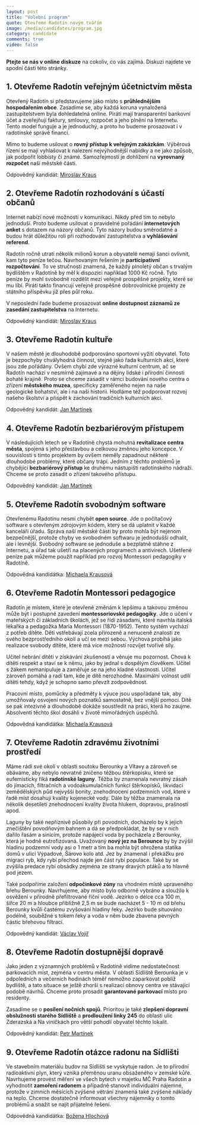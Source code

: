 ```yaml
---
layout: post
title: "Volební program"
quote: Otevřeme Radotín novým tvářím
image: /media/candidates/program.jpg
category: candidate
comments: true
video: false
---
```


**Ptejte se nás v online diskuze** na cokoliv, co vás zajímá. Diskuzi najdete ve spodní části této stránky.

## 1. Otevřeme Radotín veřejným účetnictvím města

Otevřený Radotín si představujeme jako místo s **průhlednějším hospodařením obce**. Zasadíme se, aby každá koruna vynaložená zastupitelstvem byla dohledatelná online. Piráti mají transparentní bankovní účet a zveřejňují faktury, smlouvy, rozpočet a jeho plnění na Internetu. Tento model funguje a je jednoduchý, a proto ho budeme prosazovat i v radotínské správě financí.

Mimo to budeme usilovat o **rovný přístup k veřejným zakázkám**. Výběrová řízení se mají vyhlašovat k nalezení nejvýhodnější nabídky a ne jako způsob, jak podpořit lobbisty či známé. Samozřejmostí je dohlížení na **vyrovnaný rozpočet** naší městské části.

Odpovědný kandidát: [Miroslav Kraus](/miroslav-kraus)

## 2. Otevřeme Radotín rozhodování s účastí občanů

Internet nabízí nové možnosti v komunikaci. Nikdy před tím to nebylo jednoduší. Proto
budeme usilovat o pravidelné pořádání **internetových anket** s dotazem na názory občanů. Tyto
názory budou směrodatné a budou hrát důležitou roli při rozhodování zastupitelstva a **vyhlášování referend**.
 
Radotín ročně utratí několik milionů korun a obyvatelé nemají šanci ovlivnit, kam tyto peníze tečou. Navrhovaným řešením je **participativní rozpočtování**. To ve stručnosti znamená, že každý plnoletý občan s trvalým bydlištěm v Radotíně by měl k dispozici například 1000 Kč ročně. Tyto peníze by mohl svobodně rozdělit mezi veřejně prospěšné projekty, které se mu líbí. Piráti takto financují veřejně prospěšné dobrovolnické projekty ze státního příspěvku již přes půl roku.

V neposlední řade budeme prosazovat **online dostupnost záznamů ze zasedání zastupitelstva** na Internetu.

Odpovědný kandidát: [Miroslav Kraus](/miroslav-kraus)

## 3. Otevřeme Radotín kultuře

V našem městě je dlouhodobě podporováno sportovní vyžití obyvatel. Toto je bezpochyby chvályhodná činnost, stejně jako řada kulturních akcí, které jsou zde pořádány. Ovšem chybí zde výrazné kulturní centrum, ač se Radotín nachází v nesmírně zajímavé a na dějiny lidské i přírodní činnosti bohaté krajině. Proto se chceme zasadit v rámci budování nového centra o zřízení **městského muzea**, specificky zaměřeného nejen na naše geologické bohatství, ale i na naši historii. Hodláme též podporovat rozvoj našeho školství a přispět k zachování tradičních kulturních akcí.

Odpovědný kandidát: [Jan Martínek](/jan-martinek)

## 4. Otevřeme Radotín bezbariérovým přístupem

V následujících letech se v Radotíně chystá mohutná **revitalizace centra města**, spojená s jeho přestavbou a celkovou změnou jeho koncepce. V souvislosti s tímto projektem by ovšem neměly zapadnout některé dlouhodobé problémy, které občany trápí. Jedním z těchto problémů je chybějící **bezbariérový přístup** ke druhému nástupišti radotínského nádraží. Chceme se proto zasadit o zřízení takového přístupu.

Odpovědný kandidát: [Jan Martínek](/jan-martinek)

## 5. Otevřeme Radotín svobodným software

Otevřenému Radotínu nesmí chybět **open source**. Jde o počítačový software s otevřeným zdrojovým kódem, který se dá uplatnit v každé kanceláři úřadu. Správa naší městské části by proto mohla být nejenom bezpečnější, protože chyby ve svobodném softwaru je jednodušší odhalit, ale i levnější. Svobodný software se jednoduše a bezplatně stáhne z Internetu, a úřad tak ušetří na placených programech a antivirech. Ušetřené peníze pak můžeme použít například pro rozvoj Montessori pedagogiky v Radotíně.

Odpovědná kandidátka: [Michaela Krausová](/michaela-krausova)

## 6. Otevřeme Radotín Montessori pedagogice 

Radotín je místem, které je otevřené změnám k lepšímu a takovou změnou může být i postupné zavedení **montessoriovské pedagogiky**. Jde o učení v mateřských či základních školách, jež se řídí zásadami, které navrhla italská lékařka a pedagožka Maria Montessori (1870-1952). Tento systém vychází z potřeb dítěte. Děti vstřebávají zcela přirozeně a nenuceně znalosti ze svého bezprostředního okolí a učí se mezi sebou. Výchova probíhá jako realizace svobody dítěte, které má více možností rozvíjet tvořivé síly.

Učitel nebrání dítěti v získávání zkušeností a věnuje mu pozornost. Chová k dítěti respekt a staví se k němu, jako by jednal s dospělým člověkem. Učitel s žákem nemanipuluje a zaměřuje se na jeho kladné vlastnosti. Učitel zároveň pomáhá a radí tam, kde je dítě nerozhodné. Maximální volnost udílí dítěti tehdy, když je schopno samo převzít zodpovědnost.

Pracovní místo, pomůcky a předměty k výuce jsou uspořádané tak, aby umožňovaly osvojení nových poznatků samostatně, bez vnější pomoci. Dítě se pak intezivně a dlouhodobě dokáže soustředit na práci, která ho zaujme. Absolventi těchto škol dosáhli v životě mimořádných úspěchů.

Odpovědná kandidátka: [Michaela Krausová](/michaela-krausova)

## 7. Otevřeme Radotín zdravému životními prostředí

Máme rádi své okolí v oblasti soutoku Berounky a Vltavy a zároveň se obáváme, aby nebylo nevratně zničeno těžbou štěrkopísku, které se eufemisticky říká **radotínské laguny**. Těžba by znamenala nevratný zásah do jímacích, filtračních a vodoakumulačních funkcí štěrkopísků, likvidaci zemědělských půd nejvyšší bonity, znehodnocení podzemních vod, které v řadě míst dosahují kvality kojenecké vody. Dále by těžba znamenala na několik desetiletí znehodnocení kvality života hlukem, dopravou, prašností apod.

Laguny by také nepříznivě působily při povodních, docházelo by k jejich znečištění povodňovým bahnem a dá se předpokládat, že by se v nich dařilo řasám a sinicím, protože napájecí voda by pocházela z Berounky, která je hodně eutrofizovaná. Uvažovaný **nový jez na Berounce** by by zvýšil hladinu podzemní vody asi o 1 metr a tím ba mohla být ohrožena statika domů v ulici Výpadové, Šárovo kolo atd. Jez by znamenal i překážku pro migraci ryb, kdy rybí přechod najde jen část rybí populace. Také by se zvýšila predace rybí obsádky zejména ze strany dravých ptáků a to hlavně pod jezem.

Také podpoříme založení **odpočinkové zóny** na vhodném místě upraveného břehu Berounky. Navrhujeme, aby místo bylo odborně vybráno a sloužilo k osvěžení v přírodně přefiltrované říční vodě. Jezírko o délce cca 100 m, šířce 20 m a hloubce přibližně 2,5 m se bude nacházet 5 - 10 m od břehu Berounky kvůli častému zvyšování hladiny řeky. Jezírko bude situováno podélně, souběžné s tokem řeky a voda v něm bude zbavena pevných částic břehovou filtrací.


Odpovědný kandidát: [Václav Vojíř](/vaclav-vojir)

## 8. Otevřeme Radotín dostupnější dopravě

Jako jeden z významných problémů v Radotíně vidíme nedostatečnost parkovacích míst, zejména v centru města. V oblasti Sídliště Berounka je v odpoledních a večerních hodinách téměř nemožno zaparkovat poblíž bydliště, a tato situace se ještě zhorší s realizací obnovy centra ve stávající podobě návrhů. Chceme proto prosadit **garantované parkovací** místo pro residenty.

Zasadíme se o **posílení nočních spojů**. Prioritou je také **zlepšení dopravní obslužnosti starého Sídliště** a **prodloužení linky 245** do oblasti ulic Zderazská a Na viničkách pro větší pohodlí obyvatel těchto lokalit.

Odpovědný kandidát: [Petr Martínek](/petr-martinek)

## 9. Otevřeme Radotín otázce radonu na Sídlišti
Ve stavebním materiálu budov na Sídlišti se vyskytuje radon. Je to přírodní radioaktivní plyn, který vzniká přeměnou uranu obsaženého v zemské kůře. Navrhujeme provést měření ve všech bytech v majetku MČ Praha Radotín a vyhodnotit **zamoření radonem** a případně stanovit individuální nájemné, protože v zimních měsících zvýšené větrání znamená také zvýšené náklady na teplo. Chceme dostatečně informovat všechny nájemníky o tomto problémů a snažit se najít přijatelné řešení.

Odpovědná kandidátka: [Božena Hlochová](/bozena-hlochova)

